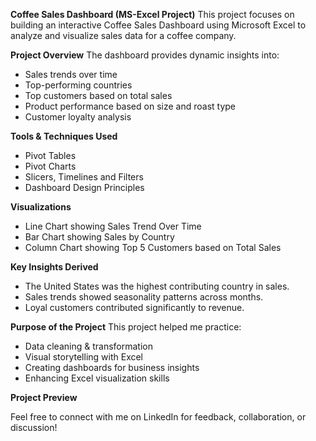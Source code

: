 **Coffee Sales Dashboard (MS-Excel Project)**
This project focuses on building an interactive Coffee Sales Dashboard using Microsoft Excel to analyze and visualize sales data for a coffee company.

**Project Overview**
The dashboard provides dynamic insights into:
* Sales trends over time
* Top-performing countries
* Top customers based on total sales
* Product performance based on size and roast type
* Customer loyalty analysis

**Tools & Techniques Used**
* Pivot Tables 
* Pivot Charts
* Slicers, Timelines and Filters
* Dashboard Design Principles

**Visualizations**
* Line Chart showing Sales Trend Over Time
* Bar Chart showing Sales by Country
* Column Chart showing Top 5 Customers based on Total Sales

**Key Insights Derived**
* The United States was the highest contributing country in sales.
* Sales trends showed seasonality patterns across months.
* Loyal customers contributed significantly to revenue.

**Purpose of the Project**
This project helped me practice:
* Data cleaning & transformation
* Visual storytelling with Excel
* Creating dashboards for business insights
* Enhancing Excel visualization skills

**Project Preview**




Feel free to connect with me on LinkedIn for feedback, collaboration, or discussion!
